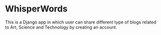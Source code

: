 # WhisperWords
This is a Django app in which user can share different type of blogs related to Art, Science and Technology by creating an account.

